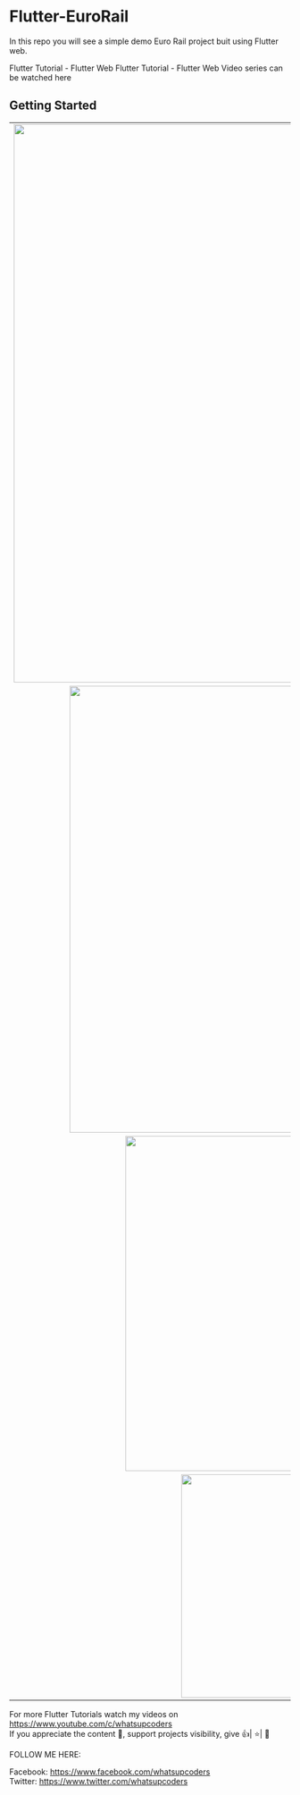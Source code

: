 # Flutter-EuroRail
In this repo you will see a simple demo Euro Rail project buit using Flutter web.

Flutter Tutorial - Flutter Web
Flutter Tutorial - Flutter Web Video series can be watched here 

## Getting Started


<div style="text-align: center">
    <table>
        <tr>
            <td style="text-align: center">
                    <img src="https://github.com/whatsupcoders/Flutter-EuroRail/blob/master/flutter_euro_rail_web/assets/Flutter_web_gif.gif" width="1000" heigth="600"/>
            </td>  
        </tr>
        <tr>    <td style="text-align: center">              
                     <img src="https://github.com/whatsupcoders/Flutter-EuroRail/blob/master/flutter_euro_rail_web/assets/large.PNG" width="800"/></tr>
            </td>
            <tr><td style="text-align: center">
                    <img src="https://github.com/whatsupcoders/Flutter-EuroRail/blob/master/flutter_euro_rail_web/assets/medium.PNG" width="600"/>
                </td></tr>
          <tr> <td style="text-align: center">
                    <img src="https://github.com/whatsupcoders/Flutter-EuroRail/blob/master/flutter_euro_rail_web/assets/Screenshot_1561065630.png" width="400"/>
          </td>
        </tr>
  </table>
  </div>
  
For more Flutter Tutorials watch my videos on https://www.youtube.com/c/whatsupcoders <br />
If you appreciate the content 📖, support projects visibility, give 👍| ⭐| 👏

FOLLOW ME HERE:

Facebook: https://www.facebook.com/whatsupcoders <br />
Twitter: https://www.twitter.com/whatsupcoders
